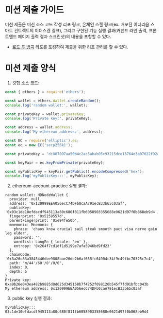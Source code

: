 # 미션 제출 가이드
미션 제출은 미션 소스 코드 작성 리포 링크, 온체인 스캔 링크(ex. 배포된 이더리움 스마트 컨트랙트의 이더스캔 링크), 그리고 구현된 기능 실행 결과(커맨드 라인 출력, 프론트엔드 페이지 출력 결과 스크린샷)의 내용을 포함할 수 있다. 

* [로드 투 방콕](https://github.com/LudiumAgwn/road-to-bangkok) 리포를 포킹하여 제출을 위한 리포 관리를 할 수 있다.

# 미션 제출 양식
1. 깃헙 소스 코드: 
```index.js
const { ethers } = require('ethers');

const wallet = ethers.Wallet.createRandom();
console.log('random wallet:', wallet);

const privateKey = wallet.privateKey;
console.log('Private key:', privateKey);

const address = wallet.address;
console.log('My ethereum address:', address);

```

```elliptic.js
const EC = require('elliptic').ec;
const ec = new EC('secp256k1');

const privateKey = 'dc887097aa50b4c2ac5abab05c93215dce13764e3a07022f92acab0c7785cde6'; 

const keyPair = ec.keyFromPrivate(privateKey);

const myPublicKey = keyPair.getPublic().encodeCompressed('hex');
console.log('myPublicKey:::', myPublicKey);
```
2. ethereum-account-practice 실행 결과:
```
random wallet: HDNodeWallet {
  provider: null,
  address: '0x120999EEA056ecC74DFb0caA791ecB33b65c03af',
  publicKey: '0x03c1de10efdacdf945113a80c680f811fb6058903355688e0621d97f0b868eb9d4',
  fingerprint: '0x5259557d',
  parentFingerprint: '0xe94fe50b',
  mnemonic: Mnemonic {
    phrase: 'chaos know crucial sail steak smooth pact visa nerve gain leg elder',
    password: '',
    wordlist: LangEn { locale: 'en' },
    entropy: '0x264f7cd1df1d5199e7afa5946bd9fd23'       
  },
  chainCode: '0x3a26c83a3845446dbe9808bae26de2b6af655fc64904c34f9c49fbc70325c7c4',
  path: "m/44'/60'/0'/0/0",
  index: 0,
  depth: 5
}
Private key: 0xa9b26e043ea482b9885d8d625d345158b7f4252f098120b545f7fd91bfbc043b
My ethereum address: 0x120999EEA056ecC74DFb0caA791ecB33b65c03af

```
3. public key 실행 결과:
```
myPublicKey::: 03c1de10efdacdf945113a80c680f811fb6058903355688e0621d97f0b868eb9d4
```
